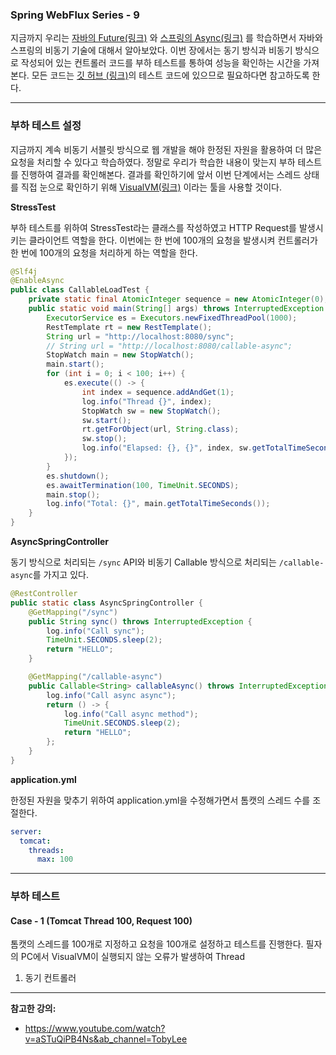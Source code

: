 ### Spring WebFlux Series - 9

지금까지 우리는 [자바의 Future(링크)](https://imprint.tistory.com/229) 와 [스프링의 Async(링크)](https://imprint.tistory.com/230) 를 학습하면서 자바와 스프링의 비동기 기술에 대해서 알아보았다.
이번 장에서는 동기 방식과 비동기 방식으로 작성되어 있는 컨트롤러 코드를 부하 테스트를 통하여 성능을 확인하는 시간을 가져본다.
모든 코드는 [깃 허브 (링크)](https://github.com/roy-zz/webflux)의 테스트 코드에 있으므로 필요하다면 참고하도록 한다.

---

### 부하 테스트 설정

지금까지 계속 비동기 서블릿 방식으로 웹 개발을 해야 한정된 자원을 활용하여 더 많은 요청을 처리할 수 있다고 학습하였다.
정말로 우리가 학습한 내용이 맞는지 부하 테스트를 진행하여 결과를 확인해본다.
결과를 확인하기에 앞서 이번 단계에서는 스레드 상태를 직접 눈으로 확인하기 위해 [VisualVM(링크)](https://visualvm.github.io/) 이라는 툴을 사용할 것이다.

**StressTest**

부하 테스트를 위하여 StressTest라는 클래스를 작성하였고 HTTP Request를 발생시키는 클라이언트 역할을 한다.
이번에는 한 번에 100개의 요청을 발생시켜 컨트롤러가 한 번에 100개의 요청을 처리하게 하는 역할을 한다.

```java
@Slf4j
@EnableAsync
public class CallableLoadTest {
    private static final AtomicInteger sequence = new AtomicInteger(0);
    public static void main(String[] args) throws InterruptedException {
        ExecutorService es = Executors.newFixedThreadPool(1000);
        RestTemplate rt = new RestTemplate();
        String url = "http://localhost:8080/sync";
        // String url = "http://localhost:8080/callable-async";
        StopWatch main = new StopWatch();
        main.start();
        for (int i = 0; i < 100; i++) {
            es.execute(() -> {
                int index = sequence.addAndGet(1);
                log.info("Thread {}", index);
                StopWatch sw = new StopWatch();
                sw.start();
                rt.getForObject(url, String.class);
                sw.stop();
                log.info("Elapsed: {}, {}", index, sw.getTotalTimeSeconds());
            });
        }
        es.shutdown();
        es.awaitTermination(100, TimeUnit.SECONDS);
        main.stop();
        log.info("Total: {}", main.getTotalTimeSeconds());
    }
}
```

**AsyncSpringController**

동기 방식으로 처리되는 `/sync` API와 비동기 Callable 방식으로 처리되는 `/callable-async`를 가지고 있다.

```java
@RestController
public static class AsyncSpringController {
    @GetMapping("/sync")
    public String sync() throws InterruptedException {
        log.info("Call sync");
        TimeUnit.SECONDS.sleep(2);
        return "HELLO";
    }

    @GetMapping("/callable-async")
    public Callable<String> callableAsync() throws InterruptedException {
        log.info("Call async async");
        return () -> {
            log.info("Call async method");
            TimeUnit.SECONDS.sleep(2);
            return "HELLO";
        };
    }
}
```

**application.yml**

한정된 자원을 맞추기 위하여 application.yml을 수정해가면서 톰캣의 스레드 수를 조절한다.

```yaml
server:
  tomcat:
    threads:
      max: 100
```

---

### 부하 테스트 

#### Case - 1 (Tomcat Thread 100, Request 100)

톰캣의 스레드를 100개로 지정하고 요청을 100개로 설정하고 테스트를 진행한다.
필자의 PC에서 VisualVM이 실행되지 않는 오류가 발생하여 Thread

1. 동기 컨트롤러












---

**참고한 강의:**

- https://www.youtube.com/watch?v=aSTuQiPB4Ns&ab_channel=TobyLee